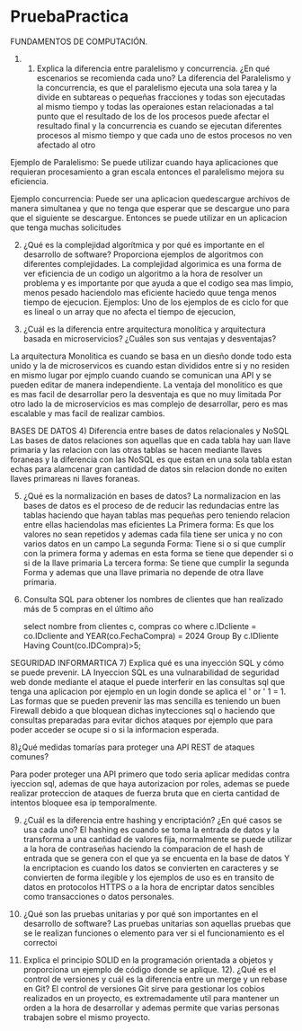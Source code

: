 # PruebaPractica

FUNDAMENTOS DE COMPUTACIÓN.

1) 1.	Explica la diferencia entre paralelismo y concurrencia. ¿En qué escenarios se recomienda cada uno?
La diferencia del Paralelismo y la concurrencia, es que el paralelismo ejecuta una sola tarea y la divide en subtareas o  pequeñas fracciones y todas son ejecutadas al mismo tiempo y todas las operaiones estan relacionadas a tal punto que el resultado de los de los procesos puede afectar el resultado final y la concurrencia es cuando se ejecutan diferentes procesos al mismo tiempo y que cada uno de estos procesos no ven afectado al otro 

Ejemplo de Paralelismo: Se puede utilizar cuando haya aplicaciones que requieran procesamiento a gran escala entonces el paralelismo mejora su eficiencia.

Ejemplo concurrencia: Puede ser una aplicacion quedescargue archivos de manera simultanea y que no tenga que esperar que se descargue uno para que el siguiente se descargue. Entonces se puede utilizar en un aplicacion que tenga muchas solicitudes 

2) ¿Qué es la complejidad algorítmica y por qué es importante en el desarrollo de software? Proporciona ejemplos de algoritmos con diferentes complejidades.
La complejidad algorimica es una forma de ver eficiencia de un codigo un algoritmo a la hora de resolver un problema y es importante por que ayuda a que el codigo sea mas limpio, menos pesado haciendolo mas eficiente haciedo quue tenga menos tiempo de ejecucion.
Ejemplos: Uno de los ejemplos de es ciclo for que es lineal o un array que no afecta el tiempo de ejecucion,

3) 	¿Cuál es la diferencia entre arquitectura monolítica y arquitectura basada en microservicios? ¿Cuáles son sus ventajas y desventajas?

   La arquitectura Monolitica es cuando se basa en un diesño donde todo esta unido y la de microservicos es cuando estan divididos entre si y no residen en mismo lugar por ejmplo cuando cuando se comunican una API y se pueden editar de manera independiente.
La ventaja del monolitico es que es mas facil de desarrollar pero la desventaja es que no muy limitada 
Por otro lado la de microservicios es mas complejo de desarrollar, pero es mas escalable y mas facil de realizar cambios.
  

BASES DE DATOS
4) Diferencia entre bases de datos relacionales y NoSQL
  Las bases de datos relaciones son aquellas que en cada tabla hay uan llave primaria y las relacion con las otras tablas se hacen mediante llaves foraneas y la diferencia con las NoSQL es que estan en una sola tabla estan echas para alamcenar gran cantidad de datos sin relacion donde no exiten llaves primareas ni llaves foraneas.

5) ¿Qué es la normalización en bases de datos?
   La normalizacion en las bases de datos es el proceso de de reducir las redundacias entre las tablas haciendo que hayan tablas mas pequeñas pero teniendo relacion entre ellas haciendolas mas eficientes
   La Primera forma: Es que los valores no sean repetidos y ademas cada fila tiene ser unica y no con varios datos en un campo
   La segunda Forma: Tiene si o si que cumplir con la primera forma y ademas en esta forma se tiene que depender si o si de la llave primaria
   La tercera forma: Se tiene que cumplir la segunda Forma y ademas que una llave primaria no depende de otra llave primaria.

6) Consulta SQL para obtener los nombres de clientes que han realizado más de 5 compras en el último año

   select nombre
   from clientes c, compras co
   where c.IDcliente = co.IDcliente
   and YEAR(co.FechaCompra) = 2024
   Group By c.IDliente
   Having Count(co.IDCompra)>5;

SEGURIDAD INFORMARTICA
7) Explica qué es una inyección SQL y cómo se puede prevenir.
  LA Inyeccion SQL es una vulnarabilidad de seguridad web donde mediante el ataque el puede interferir en las consultas sql que tenga una aplicacion por ejemplo en un login donde se aplica el ' or ' 1 = 1.
  Las formas que se pueden prevenir las mas sencilla es teniendo un buen Firewall debido a que bloquean dichas inytecciones sql o haciendo que consultas preparadas para evitar dichos ataques por ejemplo que para poder acceder se ocupe si o si la informacion esperada.

  8)¿Qué medidas tomarías para proteger una API REST de ataques comunes?

  Para poder proteger una API primero que todo seria aplicar medidas contra iyeccion sql, ademas de que haya autorizacion por roles, ademas se puede realizar proteccion de ataques de fuerza bruta que en cierta cantidad de intentos bloquee esa ip temporalmente.


9) ¿Cuál es la diferencia entre hashing y encriptación? ¿En qué casos se usa cada uno?
El hashing es cuando se toma la entrada de datos y la transforma a una cantidad de valores fija, normalmente se puede utilizar a la hora de contraseñas haciendo la comparacion de el hash de entrada que se genera con el que ya se encuenta en la base de datos
Y la encriptacion es cuando los datos se convierten en caracteres y se convierten de forma ilegible y los ejemplos de uso es en transito de datos en protocolos HTTPS o a la hora de encriptar datos sencibles como transacciones o datos personales.


10.	¿Qué son las pruebas unitarias y por qué son importantes en el desarrollo de software?
    Las pruebas unitarias son aquellas pruebas que se le realizan funciones o elemento para ver si el funcionamiento es el correctoi
   	 
11)	Explica el principio SOLID en la programación orientada a objetos y proporciona un ejemplo de código donde se aplique.
12).	¿Qué es el control de versiones y cuál es la diferencia entre un merge y un rebase en Git?
El control de versiones Git sirve para gestionar los cobios realizados en un proyecto, es extremadamente util para mantener un orden a la hora de desarrollar y ademas permite que varias personas trabajen sobre el mismo proyecto.


   
